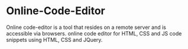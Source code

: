﻿# Online-Code-Editor
Online code-editor is a tool that resides on a remote server and is accessible via browsers.
online code editor for HTML, CSS and JS code snippets using HTML, CSS and JQuery.
